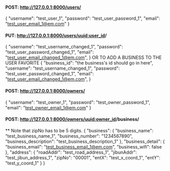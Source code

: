 #### POST: http://127.0.0.1:8000/users/
{
    "username": "test_user_1",
    "password": "test_user_password_1",
    "email": "test_user_email_1@em.com"
}

#### PUT: http://127.0.0.1:8000/users/<uuid:user_id>/
{
    "username": "test_username_changed_1",
    "password": "test_user_password_changed_1",
    "email": "test_user_email_changed_1@em.com",
}
OR TO ADD A BUSINESS TO THE USER FAVORITE
{
    "business_id": "the business's id should go in here",
    "username": "test_username_changed_1",
    "password": "test_user_password_changed_1",
    "email": "test_user_email_changed_1@em.com",
}

#### POST: http://127.0.0.1:8000/owners/
{
    "username": "test_owner_1",
    "password": "test_owner_password_1",
    "email": "test_owner_email_1@em.com"
}

#### POST: http://127.0.0.1:8000/owners/<uuid:owner_id>/business/
** Note that zipNo has to be 5 digits.
{
    "business": {
        "business_name": "test_business_name_1",
        "business_number": "1234567890",
        "business_description": "test_business_description_1"
    },
    "business_detail": {
        "business_email": "test_business_email_1@em.com",
        "business_wifi": false
    },
    "address": {
        "roadAddr": "test_road_address_1",
        "jibunAddr": "test_jibun_address_1",
        "zipNo": "00001",
        "entX": "test_x_coord_1",
        "entY": "test_y_coord_1"
    }
}
